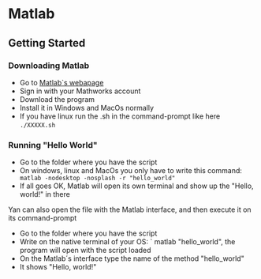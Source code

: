 # Matlab

## Getting Started

### Downloading Matlab 

* Go to [Matlab`s webapage](https://es.mathworks.com/downloads/)
* Sign in with your Mathworks account
* Download the program
* Install it in Windows and MacOs normally
* If you have linux run the .sh in the command-prompt like here `./XXXXX.sh`

### Running "Hello World"

* Go to the folder where you have the script
* On windows, linux and MacOs you only have to write this command: ` matlab -nodesktop -nosplash -r "hello_world"`
* If all goes OK, Matlab will open its own terminal and show up the "Hello, world!" in there

Yan can also open the file with the Matlab interface, and then execute it on its command-prompt

* Go to the folder where you have the script
* Write on the native terminal of your OS: ` matlab "hello_world", the program will open with the script loaded
* On the Matlab´s interface type the name of the method "hello_world"
* It shows "Hello, world!"

